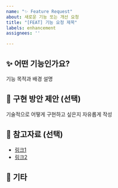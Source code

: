 ```yaml
---
name: "✨ Feature Request"
about: 새로운 기능 또는 개선 요청
title: "[FEAT] 기능 요청 제목"
labels: enhancement
assignees: ''

---
```


## ✨ 어떤 기능인가요?
기능 목적과 배경 설명

## 🔧 구현 방안 제안 (선택)
기술적으로 어떻게 구현하고 싶은지 자유롭게 작성

## 📝 참고자료 (선택)
- [링크1]()
- [링크2]()

## 📌 기타
